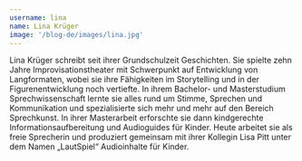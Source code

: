 ```yaml
---
username: lina
name: Lina Krüger
image: '/blog-de/images/lina.jpg'
---
```

Lina Krüger schreibt seit ihrer Grundschulzeit Geschichten. Sie spielte zehn Jahre Improvisationstheater mit Schwerpunkt auf Entwicklung von Langformaten, wobei sie ihre Fähigkeiten im Storytelling und in der Figurenentwicklung noch vertiefte. In ihrem Bachelor- und Masterstudium Sprechwissenschaft lernte sie alles rund um Stimme, Sprechen und Kommunikation und spezialisierte sich mehr und mehr auf den Bereich Sprechkunst. In ihrer Masterarbeit erforschte sie dann kindgerechte Informationsaufbereitung und Audioguides für Kinder. Heute arbeitet sie als freie Sprecherin und produziert gemeinsam mit ihrer Kollegin Lisa Pitt unter dem Namen „LautSpiel“ Audioinhalte für Kinder. 